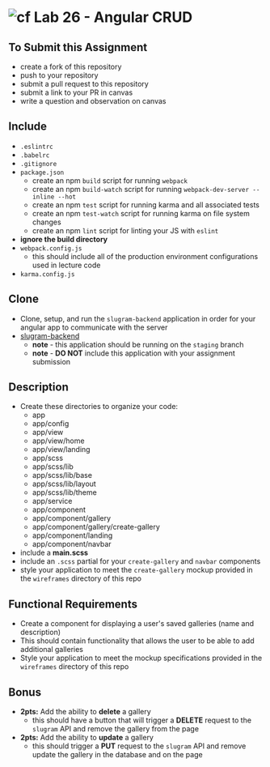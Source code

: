 ![cf](https://i.imgur.com/7v5ASc8.png) Lab 26 - Angular CRUD
======

## To Submit this Assignment
  * create a fork of this repository
  * push to your repository
  * submit a pull request to this repository
  * submit a link to your PR in canvas
  * write a question and observation on canvas

## Include
  * `.eslintrc`
  * `.babelrc`
  * `.gitignore`
  * `package.json`
    * create an npm `build` script for running `webpack`
    * create an npm `build-watch` script for running `webpack-dev-server --inline --hot`
    * create an npm `test` script for running karma and all associated tests
    * create an npm `test-watch` script for running karma on file system changes
    * create an npm `lint` script for linting your JS with `eslint`
  * **ignore the build directory**
  * `webpack.config.js`
    * this should include all of the production environment configurations used in lecture code
  * `karma.config.js`

## Clone
  * Clone, setup, and run the `slugram-backend` application in order for your angular app to communicate with the server
  * [slugram-backend](https://github.com/slugbyte/slugram-backend)
    * **note** - this application should be running on the `staging` branch
    * **note** - **DO NOT** include this application with your assignment submission

## Description
  * Create these directories to organize your code:
    * app
    * app/config
    * app/view
    * app/view/home
    * app/view/landing
    * app/scss
    * app/scss/lib
    * app/scss/lib/base
    * app/scss/lib/layout
    * app/scss/lib/theme
    * app/service
    * app/component
    * app/component/gallery
    * app/component/gallery/create-gallery
    * app/component/landing
    * app/component/navbar
  * include a **main.scss**
  * include an `.scss` partial for your `create-gallery` and `navbar` components
  * style your application to meet the `create-gallery` mockup provided in the `wireframes` directory of this repo

## Functional Requirements
  * Create a component for displaying a user's
  saved galleries (name and description)
  * This should contain functionality that allows the user to be able to add additional galleries
  * Style your application to meet the mockup specifications provided in the `wireframes` directory of this repo

## Bonus
  * **2pts:** Add the ability to **delete** a gallery
    * this should have a button that will trigger a **DELETE** request to the `slugram` API and remove the gallery from the page
  * **2pts:** Add the ability to **update** a gallery
    * this should trigger a **PUT** request to the `slugram` API and remove update the gallery in the database and on the page
